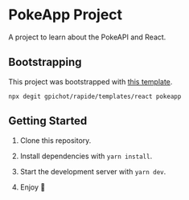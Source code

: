 # PokeApp Project

A project to learn about the PokeAPI and React.

## Bootstrapping

This project was bootstrapped with [this
template](https://github.com/gpichot/rapide/tree/main/templates/react).

```
npx degit gpichot/rapide/templates/react pokeapp
```

## Getting Started

1. Clone this repository.

2. Install dependencies with `yarn install`.

3. Start the development server with `yarn dev`.

4. Enjoy 🥳
